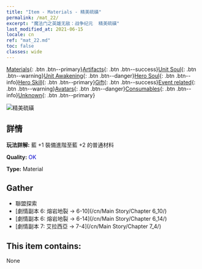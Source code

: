 ```yaml
---
title: "Item - Materials - 精美硫磺"
permalink: /mat_22/
excerpt: "魔法门之英雄无敌：战争纪元  精美硫磺"
last_modified_at: 2021-06-15
locale: cn
ref: "mat_22.md"
toc: false
classes: wide
---
```

 [Materials](/ItemsCN/){: .btn .btn--primary}[Artifacts](/ItemsCN/Artifacts/){: .btn .btn--success}[Unit Soul](/ItemsCN/UnitSoul/){: .btn .btn--warning}[Unit Awakening](/ItemsCN/UnitAwakening/){: .btn .btn--danger}[Hero Soul](/ItemsCN/HeroSoul/){: .btn .btn--info}[Hero Skill](/ItemsCN/HeroSkill/){: .btn .btn--primary}[Gift](/ItemsCN/Gift/){: .btn .btn--success}[Event related](/ItemsCN/Events/){: .btn .btn--warning}[Avatars](/ItemsCN/Avatars/){: .btn .btn--danger}[Consumables](/ItemsCN/Consumables/){: .btn .btn--info}[Unknown](/ItemsCN/Unknown/){: .btn .btn--primary}

 ![精美硫磺](/images/t/i_cailiao_liuhuang1.png)

## 詳情
 **玩法詳解:** 藍 +1 裝備進階至藍 +2 的普通材料

 **Quality:** <span style="color: #0000CD">OK</span>

 **Type:** Material

## Gather

*    聯盟探索 
*    [劇情副本 6: 熔岩地裂 -> 6-10](/cn/Main Story/Chapter 6_10/) 
*    [劇情副本 6: 熔岩地裂 -> 6-14](/cn/Main Story/Chapter 6_14/) 
*    [劇情副本 7: 艾拉西亞 -> 7-4](/cn/Main Story/Chapter 7_4/) 

## This item contains:

  None

